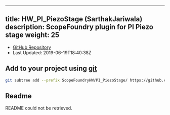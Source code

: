 
---
title: HW_PI_PiezoStage (SarthakJariwala)
description: ScopeFoundry plugin for PI Piezo stage
weight: 25
---
- [GitHub Repository](https://github.com/SarthakJariwala/HW_PI_PiezoStage)
- Last Updated: 2019-06-19T18:40:38Z

## Add to your project using [git](/docs/100_development/20_git/)
```bash
git subtree add --prefix ScopeFoundryHW/PI_PiezoStage/ https://github.com/SarthakJariwala/HW_PI_PiezoStage master && git checkout
```

## Readme
README could not be retrieved.
